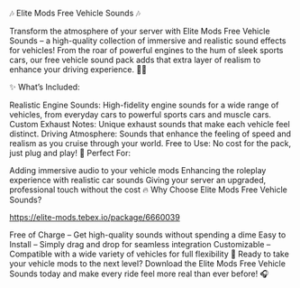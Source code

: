 🎶 Elite Mods Free Vehicle Sounds 🎶

Transform the atmosphere of your server with Elite Mods Free Vehicle Sounds – a high-quality collection of immersive and realistic sound effects for vehicles! From the roar of powerful engines to the hum of sleek sports cars, our free vehicle sound pack adds that extra layer of realism to enhance your driving experience. 🚗💨

✨ What’s Included:

Realistic Engine Sounds: High-fidelity engine sounds for a wide range of vehicles, from everyday cars to powerful sports cars and muscle cars.
Custom Exhaust Notes: Unique exhaust sounds that make each vehicle feel distinct.
Driving Atmosphere: Sounds that enhance the feeling of speed and realism as you cruise through your world.
Free to Use: No cost for the pack, just plug and play!
🚀 Perfect For:

Adding immersive audio to your vehicle mods
Enhancing the roleplay experience with realistic car sounds
Giving your server an upgraded, professional touch without the cost
🔥 Why Choose Elite Mods Free Vehicle Sounds?

https://elite-mods.tebex.io/package/6660039

Free of Charge – Get high-quality sounds without spending a dime
Easy to Install – Simply drag and drop for seamless integration
Customizable – Compatible with a wide variety of vehicles for full flexibility
🚗 Ready to take your vehicle mods to the next level? Download the Elite Mods Free Vehicle Sounds today and make every ride feel more real than ever before! 🎧

